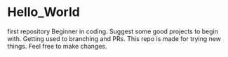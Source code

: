 # Hello_World
first repository
Beginner in coding.
Suggest some good projects to begin with.
Getting used to branching and PRs.
This repo is made for trying new things.
Feel free to make changes.
